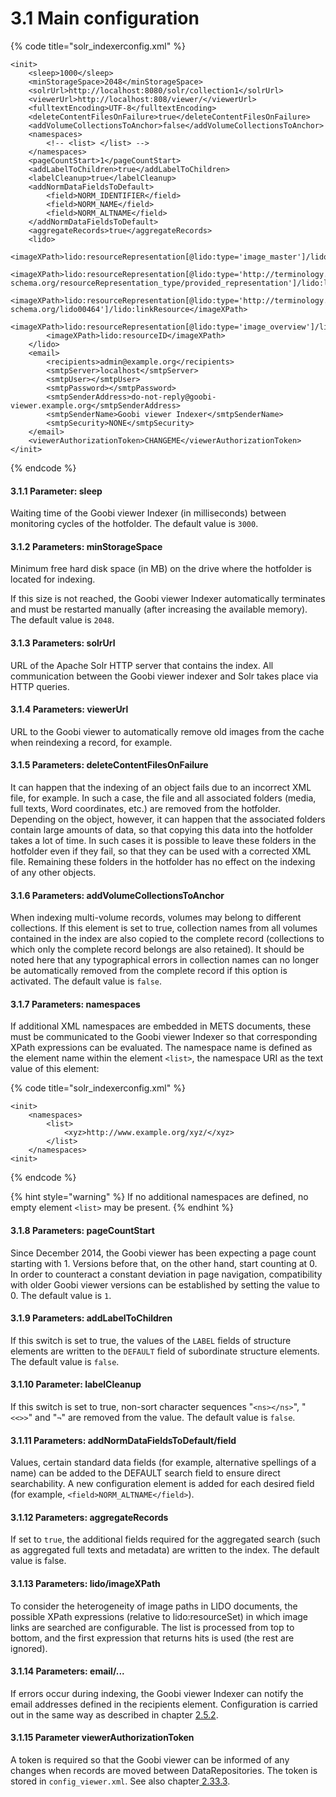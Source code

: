 # 3.1 Main configuration

{% code title="solr\_indexerconfig.xml" %}
```markup
<init>
    <sleep>1000</sleep>
    <minStorageSpace>2048</minStorageSpace>
    <solrUrl>http://localhost:8080/solr/collection1</solrUrl>
    <viewerUrl>http://localhost:808/viewer/</viewerUrl>
    <fulltextEncoding>UTF-8</fulltextEncoding>
    <deleteContentFilesOnFailure>true</deleteContentFilesOnFailure>
    <addVolumeCollectionsToAnchor>false</addVolumeCollectionsToAnchor>
    <namespaces>
        <!-- <list> </list> -->
    </namespaces>    
    <pageCountStart>1</pageCountStart>
    <addLabelToChildren>true</addLabelToChildren>
    <labelCleanup>true</labelCleanup>
    <addNormDataFieldsToDefault>
        <field>NORM_IDENTIFIER</field>
        <field>NORM_NAME</field>
        <field>NORM_ALTNAME</field>
    </addNormDataFieldsToDefault>    
    <aggregateRecords>true</aggregateRecords>
    <lido>
        <imageXPath>lido:resourceRepresentation[@lido:type='image_master']/lido:linkResource</imageXPath>
        <imageXPath>lido:resourceRepresentation[@lido:type='http://terminology.lido-schema.org/resourceRepresentation_type/provided_representation']/lido:linkResource</imageXPath>
        <imageXPath>lido:resourceRepresentation[@lido:type='http://terminology.lido-schema.org/lido00464']/lido:linkResource</imageXPath>
        <imageXPath>lido:resourceRepresentation[@lido:type='image_overview']/lido:linkResource</imageXPath>
        <imageXPath>lido:resourceID</imageXPath>
    </lido>
    <email>
        <recipients>admin@example.org</recipients>
        <smtpServer>localhost</smtpServer>
        <smtpUser></smtpUser>
        <smtpPassword></smtpPassword>
        <smtpSenderAddress>do-not-reply@goobi-viewer.example.org</smtpSenderAddress>
        <smtpSenderName>Goobi viewer Indexer</smtpSenderName>
        <smtpSecurity>NONE</smtpSecurity>
    </email>
    <viewerAuthorizationToken>CHANGEME</viewerAuthorizationToken>
</init>
```
{% endcode %}

#### 3.1.1 Parameter: sleep 

Waiting time of the Goobi viewer Indexer \(in milliseconds\) between monitoring cycles of the hotfolder. The default value is `3000`. 

#### 3.1.2 Parameters: minStorageSpace 

Minimum free hard disk space \(in MB\) on the drive where the hotfolder is located for indexing. 

If this size is not reached, the Goobi viewer Indexer automatically terminates and must be restarted manually \(after increasing the available memory\). The default value is `2048`. 

#### 3.1.3 Parameters: solrUrl 

URL of the Apache Solr HTTP server that contains the index. All communication between the Goobi viewer indexer and Solr takes place via HTTP queries. 

#### 3.1.4 Parameters: viewerUrl 

URL to the Goobi viewer to automatically remove old images from the cache when reindexing a record, for example. 

#### 3.1.5 Parameters: deleteContentFilesOnFailure

 It can happen that the indexing of an object fails due to an incorrect XML file, for example. In such a case, the file and all associated folders \(media, full texts, Word coordinates, etc.\) are removed from the hotfolder. Depending on the object, however, it can happen that the associated folders contain large amounts of data, so that copying this data into the hotfolder takes a lot of time. In such cases it is possible to leave these folders in the hotfolder even if they fail, so that they can be used with a corrected XML file. Remaining these folders in the hotfolder has no effect on the indexing of any other objects. 

#### 3.1.6 Parameters: addVolumeCollectionsToAnchor 

When indexing multi-volume records, volumes may belong to different collections. If this element is set to true, collection names from all volumes contained in the index are also copied to the complete record \(collections to which only the complete record belongs are also retained\). It should be noted here that any typographical errors in collection names can no longer be automatically removed from the complete record if this option is activated. The default value is `false`. 

#### 3.1.7 Parameters: namespaces 

If additional XML namespaces are embedded in METS documents, these must be communicated to the Goobi viewer Indexer so that corresponding XPath expressions can be evaluated. The namespace name is defined as the element name within the element `<list>`, the namespace URI as the text value of this element:

{% code title="solr\_indexerconfig.xml" %}
```markup
<init>
    <namespaces>
        <list>
            <xyz>http://www.example.org/xyz/</xyz>
        </list>
    </namespaces>
<init>
```
{% endcode %}

{% hint style="warning" %}
If no additional namespaces are defined, no empty element `<list>` may be present. 
{% endhint %}

#### 3.1.8 Parameters: pageCountStart 

Since December 2014, the Goobi viewer has been expecting a page count starting with 1. Versions before that, on the other hand, start counting at 0. In order to counteract a constant deviation in page navigation, compatibility with older Goobi viewer versions can be established by setting the value to 0. The default value is `1`. 

#### 3.1.9 Parameters: addLabelToChildren 

If this switch is set to true, the values of the `LABEL` fields of structure elements are written to the `DEFAULT` field of subordinate structure elements. The default value is `false`. 

#### 3.1.10 Parameter: labelCleanup

If this switch is set to true, non-sort character sequences "`<ns></ns>`", "`<<>>`" and "`¬`" are removed from the value. The default value is `false`. 

#### 3.1.11 Parameters: addNormDataFieldsToDefault/field 

Values, certain standard data fields \(for example, alternative spellings of a name\) can be added to the DEFAULT search field to ensure direct searchability. A new configuration element is added for each desired field \(for example, `<field>NORM_ALTNAME</field>`\). 

#### 3.1.12 Parameters: aggregateRecords

If set to `true`, the additional fields required for the aggregated search \(such as aggregated full texts and metadata\) are written to the index. The default value is f`a`lse. 

#### 3.1.13 Parameters: lido/imageXPath

To consider the heterogeneity of image paths in LIDO documents, the possible XPath expressions \(relative to lido:resourceSet\) in which image links are searched are configurable. The list is processed from top to bottom, and the first expression that returns hits is used \(the rest are ignored\). 

#### 3.1.14 Parameters: email/... 

If errors occur during indexing, the Goobi viewer Indexer can notify the email addresses defined in the recipients element. Configuration is carried out in the same way as described in chapter [2.5.2](../2/2.5/2.5.2.md).

#### 3.1.15 Parameter viewerAuthorizationToken

A token is required so that the Goobi viewer can be informed of any changes when records are moved between DataRepositories. The token is stored in `config_viewer.xml`. See also chapter[ 2.33.3](../2/2.33/2.33.3.md).



